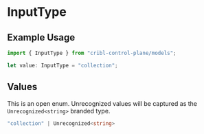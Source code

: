 # InputType

## Example Usage

```typescript
import { InputType } from "cribl-control-plane/models";

let value: InputType = "collection";
```

## Values

This is an open enum. Unrecognized values will be captured as the `Unrecognized<string>` branded type.

```typescript
"collection" | Unrecognized<string>
```